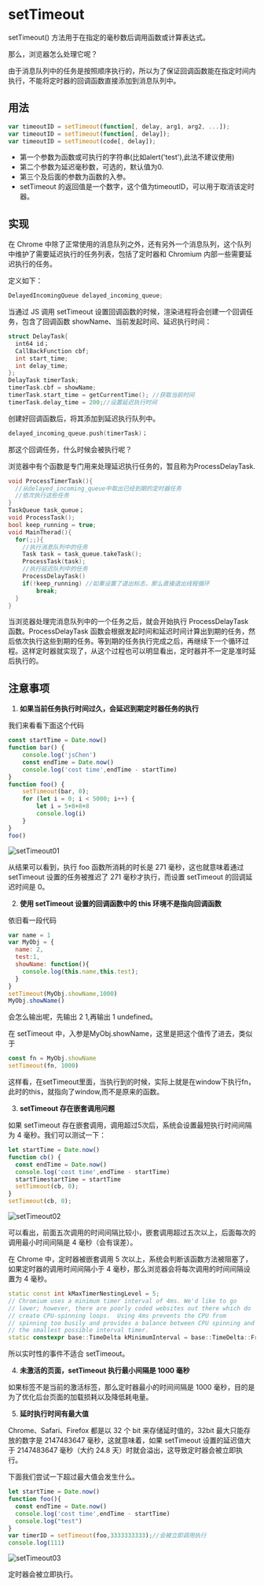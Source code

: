# setTimeout

setTimeout() 方法用于在指定的毫秒数后调用函数或计算表达式。

那么，浏览器怎么处理它呢？

由于消息队列中的任务是按照顺序执行的，所以为了保证回调函数能在指定时间内执行，不能将定时器的回调函数直接添加到消息队列中。

## **用法**

```js
var timeoutID = setTimeout(function[, delay, arg1, arg2, ...]);  
var timeoutID = setTimeout(function[, delay]);  
var timeoutID = setTimeout(code[, delay]); 
```

- 第一个参数为函数或可执行的字符串(比如alert('test'),此法不建议使用)
- 第二个参数为延迟毫秒数，可选的，默认值为0.
- 第三个及后面的参数为函数的入参。
- setTimeout 的返回值是一个数字，这个值为timeoutID，可以用于取消该定时器。

## 实现

在 Chrome 中除了正常使用的消息队列之外，还有另外一个消息队列，这个队列中维护了需要延迟执行的任务列表，包括了定时器和 Chromium 内部一些需要延迟执行的任务。

定义如下：

```cpp
DelayedIncomingQueue delayed_incoming_queue;
```

当通过 JS 调用 setTimeout 设置回调函数的时候，渲染进程将会创建一个回调任务，包含了回调函数 showName、当前发起时间、延迟执行时间：

```cpp
struct DelayTask{
  int64 id；
  CallBackFunction cbf;
  int start_time;
  int delay_time;
};
DelayTask timerTask;
timerTask.cbf = showName;
timerTask.start_time = getCurrentTime(); //获取当前时间
timerTask.delay_time = 200;//设置延迟执行时间
```

创建好回调函数后，将其添加到延迟执行队列中。

```cpp
delayed_incoming_queue.push(timerTask)；
```

那这个回调任务，什么时候会被执行呢？

浏览器中有个函数是专门用来处理延迟执行任务的，暂且称为ProcessDelayTask.

```cpp
void ProcessTimerTask(){  
  //从delayed_incoming_queue中取出已经到期的定时器任务  
  //依次执行这些任务  
}  
TaskQueue task_queue；  
void ProcessTask();  
bool keep_running = true;  
void MainTherad(){  
  for(;;){  
    //执行消息队列中的任务  
    Task task = task_queue.takeTask();  
    ProcessTask(task);  
    //执行延迟队列中的任务  
    ProcessDelayTask()  
    if(!keep_running) //如果设置了退出标志，那么直接退出线程循环  
        break;   
  }  
} 
```

当浏览器处理完消息队列中的一个任务之后，就会开始执行 ProcessDelayTask 函数。ProcessDelayTask 函数会根据发起时间和延迟时间计算出到期的任务，然后依次执行这些到期的任务。等到期的任务执行完成之后，再继续下一个循环过程。这样定时器就实现了，从这个过程也可以明显看出，定时器并不一定是准时延后执行的。

## 注意事项

1. **如果当前任务执行时间过久，会延迟到期定时器任务的执行**

我们来看看下面这个代码

```js
const startTime = Date.now()
function bar() {  
    console.log('jsChen')  
    const endTime = Date.now()  
    console.log('cost time',endTime - startTime)  
}  
function foo() {  
    setTimeout(bar, 0);  
    for (let i = 0; i < 5000; i++) {  
        let i = 5+8+8+8  
        console.log(i)  
    }  
}  
foo() 
```

<img :src="$withBase('/setTimeout01.png')" alt="setTimeout01"/>

从结果可以看到，执行 foo 函数所消耗的时长是 271 毫秒，这也就意味着通过 setTimeout 设置的任务被推迟了 271 毫秒才执行，而设置 setTimeout 的回调延迟时间是 0。

2. **使用 setTimeout 设置的回调函数中的 this 环境不是指向回调函数**

依旧看一段代码

```js
var name = 1
var MyObj = {  
  name: 2,  
  test:1,  
  showName: function(){  
    console.log(this.name,this.test);  
  }  
}  
setTimeout(MyObj.showName,1000)  
MyObj.showName()  
```

会怎么输出呢，先输出 2 1,再输出 1 undefined。

在 setTimeout 中，入参是MyObj.showName，这里是把这个值传了进去，类似于

```js
const fn = MyObj.showName
setTimeout(fn, 1000)
```

这样看，在setTimeout里面，当执行到的时候，实际上就是在window下执行fn，此时的this，就指向了window,而不是原来的函数。

3. **setTimeout 存在嵌套调用问题**

如果 setTimeout 存在嵌套调用，调用超过5次后，系统会设置最短执行时间间隔为 4 毫秒。我们可以测试一下：

```js
let startTime = Date.now()  
function cb() {   
  const endTime = Date.now()  
  console.log('cost time',endTime - startTime)  
  startTimestartTime = startTime  
  setTimeout(cb, 0);   
}  
setTimeout(cb, 0); 
```

<img :src="$withBase('/setTimeout02.png')" alt="setTimeout02"/>

可以看出，前面五次调用的时间间隔比较小，嵌套调用超过五次以上，后面每次的调用最小时间间隔是 4 毫秒（会有误差）。

在 Chrome 中，定时器被嵌套调用 5 次以上，系统会判断该函数方法被阻塞了，如果定时器的调用时间间隔小于 4 毫秒，那么浏览器会将每次调用的时间间隔设置为 4 毫秒。

```cpp
static const int kMaxTimerNestingLevel = 5;  
// Chromium uses a minimum timer interval of 4ms. We'd like to go  
// lower; however, there are poorly coded websites out there which do  
// create CPU-spinning loops.  Using 4ms prevents the CPU from  
// spinning too busily and provides a balance between CPU spinning and  
// the smallest possible interval timer.  
static constexpr base::TimeDelta kMinimumInterval = base::TimeDelta::FromMilliseconds(4);
```

所以实时性的事件不适合 setTimeout。

4. **未激活的页面，setTimeout 执行最小间隔是 1000 毫秒**

如果标签不是当前的激活标签，那么定时器最小的时间间隔是 1000 毫秒，目的是为了优化后台页面的加载损耗以及降低耗电量。

5. **延时执行时间有最大值**

Chrome、Safari、Firefox 都是以 32 个 bit 来存储延时值的，32bit 最大只能存放的数字是 2147483647 毫秒，这就意味着，如果 setTimeout 设置的延迟值大于 2147483647 毫秒（大约 24.8 天）时就会溢出，这导致定时器会被立即执行。

下面我们尝试一下超过最大值会发生什么。

```js
let startTime = Date.now()  
function foo(){  
  const endTime = Date.now()  
  console.log('cost time',endTime - startTime)  
  console.log("test")  
}  
var timerID = setTimeout(foo,3333333333);//会被立即调用执行
console.log(111)
```

<img :src="$withBase('/setTimeout03.png')" alt="setTimeout03"/>

定时器会被立即执行。

